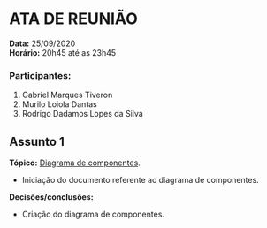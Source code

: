 # ATA DE REUNIÃO

**Data:** 25/09/2020  
**Horário:** 20h45 até as 23h45

### Participantes:

 1. Gabriel Marques Tiveron
 2. Murilo Loiola Dantas
 3. Rodrigo Dadamos Lopes da Silva

## Assunto 1

**Tópico:** [Diagrama de componentes](./diagrama_de_componentes.md).

 - Iniciação do documento referente ao diagrama de componentes.

 **Decisões/conclusões:**

 - Criação do diagrama de componentes.



